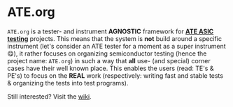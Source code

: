 # ATE.org
`ATE.org` is a tester- and instrument **AGNOSTIC** framework for **<ins>ATE ASIC testing</ins>** projects. This means that the system is **not** build around a specific instrument (let's consider an ATE tester for a moment as a super instrument😋), it rather focuses on 
organizing semiconductor testing (hence the project name: `ATE.org`) in such a way that **all** use- (and special) corner cases have
their well known place. This enables the users (read: TE's & PE's) to focus on the **REAL** work (respectively: writing fast and stable tests & organizing the tests into test programs). 

Still interested? Visit the [wiki](https://github.com/ate-org/ATE.org/wiki).
